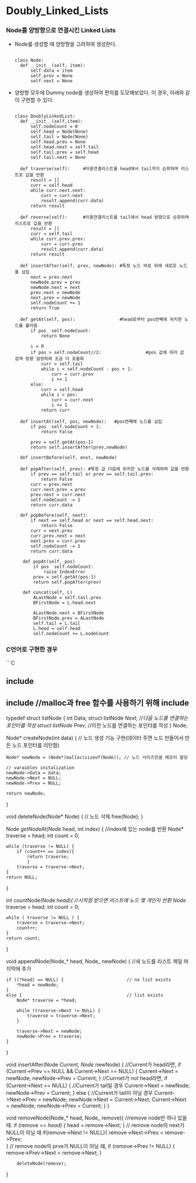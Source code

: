 # Doubly\_Linked\_Lists

### Node를 양방향으로 연결시킨 Linked Lists

* Node를 생성할 때 양방향을 고려하여 생성한다.

  ```text

  class Node:
    def __init__(self, item):
        self.data = item
        self.prev = None
        self.next = None
  ```

* 양방향 모두에 Dummy node를 생성하여 편의를 도모해보았다. 이 경우, 아래와 같이 구현할 수 있다.

  ```text

  class DoublyLinkedList:
    def __init__(self,item):
        self.nodeCount = 0
        self.head = Node(None)
        self.tail = Node(None)
        self.head.prev = None
        self.head.next = self.tail
        self.tail.prev = self.head
        self.tail.next = None

    def traverse(self):     #이중연결리스트를 head에서 tail까지 순회하며 리스트로 값을 반환
        result = []
        curr = self.head
        while curr.next.next:
            curr = curr.next
            result.append(curr.data)
        return result

    def reverse(self):      #이중연결리스트를 tail에서 head 방향으로 순회하며 리스트로 값을 반환
        result = []
        curr = self.tail
        while curr.prev.prev:
            curr = curr.prev
            result.append(curr.data)
        return result

    def insertAfter(self, prev, newNode): #특정 노드 바로 뒤에 새로운 노드를 삽입
        next = prev.next
        newNode.prev = prev
        newNode.next = next
        prev.next = newNode
        next.prev = newNode
        self.nodeCount += 1
        return True

    def getAt(self, pos):                 #head로부터 pos번째에 위치한 노드를 불러옴
        if pos  self.nodeCount:
            return None

        i = 0
        if pos > self.nodeCount//2:                 #pos 값에 따라 값 검색 방향 설정하여 조금 더 효율화
            curr = self.tail
            while i < self.nodeCount - pos + 1:
                curr = curr.prev
                i += 1
        else:
            curr = self.head
            while i < pos:
                curr = curr.next
                i += 1
            return curr

    def insertAt(self, pos, newNode):   #pos번째에 노드를 삽입
        if pos  self.nodeCount + 1:
            return False

        prev = self.getAt(pos-1)
        return self.insertAfter(prev,newNode)

    def insertBefore(self, enxt, newNode)

    def popAfter(self, prev): #특정 값 다음에 위치한 노드를 삭제하며 값을 반환
        if prev == self.tail or prev == self.tail.prev:
            return False
        curr = prev.next
        curr.next.prev = prev
        prev.next = curr.next
        self.nodeCount -= 1
        return curr.data

    def popBefore(self, next):
        if next == self.head or next == self.head.next:
            return False
        curr = next.prev
        curr.prev.next = next
        next.prev = curr.prev
        self.nodeCount -= 1
        return curr.data

     def popAt(self, pos)
         if pos  self.nodeCount:
             raise IndexError
         prev = self.getAt(pos-1)
         return self.popAfter(prev)

     def concat(self, L)
         ALastNode = self.tail.prev
         BFirstNode = L.head.next

         ALastNode.next = BFirstNode
         BFirstNode.prev = ALastNode
         self.tail = L.tail
         L.head = self.head
         self.nodeCount += L.nodeCount    
  ```

### C언어로 구현한 경우

\`\`\`C

## include

## include  //malloc과 free 함수를 사용하기 위해 include

typedef struct listNode { int Data; struct listNode _Next; //다음 노드를 연결하는 포인터를 작성 struct listNode_ Prev; //이전 노드를 연결하는 포인터를 작성 } Node;

Node\* createNode\(int data\) { // 노드 생성 기능 구현\(데이터 주면 노드 만들어서 만든 노드 포인터를 리턴함\)

```text
Node* newNode = (Node*)malloc(sizeof(Node)); // 노드 사이즈만큼 메모리 할당

// varaibles initalization
newNode->Data = data;
newNode->Next = NULL;
newNode->Prev = NULL;

return newNode;
```

}

void deleteNode\(Node\* Node\) { // 노드 삭제 free\(Node\); }

Node _getNodeAt\(Node_ head, int index\) { //index에 있는 node를 반환 Node\* traverse = head; int count = 0;

```text
while (traverse != NULL) {
    if (count++ == index){
        return traverse;
        }
    traverse = traverse->Next;
}
return NULL;
```

}

int countNode\(Node _head\){ //시작점 받으면 리스트에 노드 몇 개인지 반환 Node_ traverse = head; int count = 0;

```text
while ( traverse != NULL ) {
    traverse = traverse->Next;
    count++;
}
return count;
```

}

void appendNode\(Node_\* head, Node_ newNode\) { //새 노드를 리스트 제일 마지막에 추가

```text
if ((*head) == NULL) {                        // no list exists
    *head = newNode;
}    
else {                                        // list exists
    Node* traverse = *head;

    while (traverse->Next != NULL) {
        traverse = traverse->Next;
    }

    traverse->Next = newNode;
    newNode->Prev = traverse;
}    
```

}

void insertAfter\(Node _Current, Node_ newNode\) { //Current가 head라면, if \(Current-&gt;Prev == NULL && Current-&gt;Next == NULL\) { Current-&gt;Next = newNode; newNode-&gt;Prev = Current; } //Currnet가 not head라면, if \(Current-&gt;Next == NULL\) { //Current가 tail일 경우 Current-&gt;Next = newNode; newNode-&gt;Prev = Current; } else { //Current가 tail이 아닐 경우 Current-&gt;Next-&gt;Prev = newNode; newNode-&gt;Next = Current-&gt;Next; Current-&gt;Next = newNode; newNode-&gt;Prev = Current; } }

void removeNode\(Node_\* head, Node_ remove\){ //remove node만 하나 있을 때. if \(remove == _head\) {_ head = remove-&gt;Next; } // remove node의 next가 NULL이 아닐 때 if\(remove-&gt;Next != NULL\){ remove-&gt;Next-&gt;Prev = remove-&gt;Prev;  
} // remove node의 prve가 NULL이 아닐 떄, if \(remove-&gt;Prev != NULL\) { remove-&gt;Prev-&gt;Next = remove-&gt;Next; }

```text
    deleteNode(remove);
```

}

